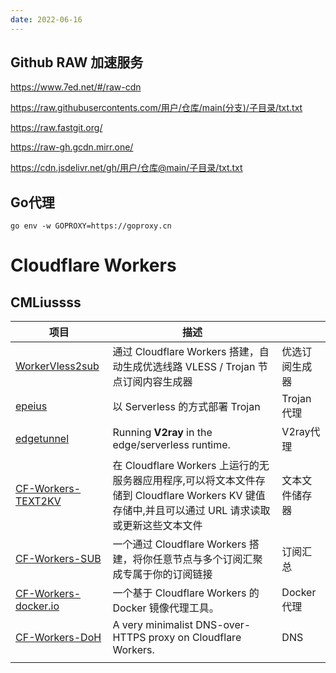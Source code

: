 ```yaml
---
date: 2022-06-16
---
```



## Github RAW 加速服务

https://www.7ed.net/#/raw-cdn

https://raw.githubusercontents.com/用户/仓库/main(分支)/子目录/txt.txt

https://raw.fastgit.org/

https://raw-gh.gcdn.mirr.one/

https://cdn.jsdelivr.net/gh/用户/仓库@main/子目录/txt.txt

## Go代理

```
go env -w GOPROXY=https://goproxy.cn
```



# Cloudflare Workers

## CMLiussss

| 项目                                                         | 描述                                                         |                |
| ------------------------------------------------------------ | ------------------------------------------------------------ | -------------- |
| [WorkerVless2sub](https://github.com/cmliu/WorkerVless2sub)  | 通过 Cloudflare Workers 搭建，自动生成优选线路 VLESS / Trojan 节点订阅内容生成器 | 优选订阅生成器 |
| [epeius](https://github.com/cmliu/epeius)                    | 以 Serverless 的方式部署 Trojan                              | Trojan代理     |
| [edgetunnel](https://github.com/cmliu/edgetunnel)            | Running **V2ray** in the edge/serverless runtime.            | V2ray代理      |
| [CF-Workers-TEXT2KV](https://github.com/cmliu/CF-Workers-TEXT2KV) | 在 Cloudflare Workers 上运行的无服务器应用程序,可以将文本文件存储到 Cloudflare Workers KV 键值存储中,并且可以通过 URL 请求读取或更新这些文本文件 | 文本文件储存器 |
| [CF-Workers-SUB](https://github.com/cmliu/CF-Workers-SUB)    | 一个通过 Cloudflare Workers 搭建，将你任意节点与多个订阅汇聚成专属于你的订阅链接 | 订阅汇总       |
| [CF-Workers-docker.io](https://github.com/cmliu/CF-Workers-docker.io) | 一个基于 Cloudflare Workers 的 Docker 镜像代理工具。         | Docker代理     |
| [CF-Workers-DoH](https://github.com/cmliu/CF-Workers-DoH)    | A very minimalist DNS-over-HTTPS proxy on Cloudflare Workers. | DNS            |
|                                                              |                                                              |                |

